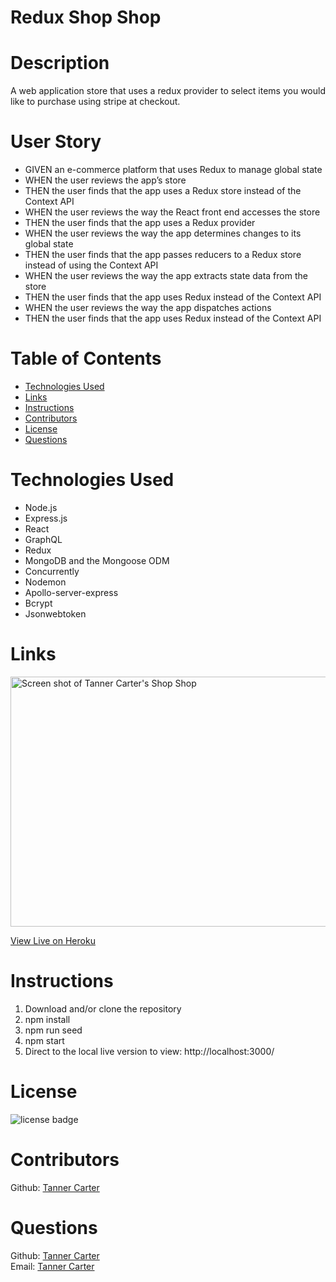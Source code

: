 # Redux Shop Shop

# Description
A web application store that uses a redux provider to select items you would like to purchase using stripe at checkout.

# User Story

- GIVEN an e-commerce platform that uses Redux to manage global state
- WHEN the user reviews the app’s store
- THEN the user finds that the app uses a Redux store instead of the Context API
- WHEN the user reviews the way the React front end accesses the store
- THEN the user finds that the app uses a Redux provider
- WHEN the user reviews the way the app determines changes to its global state
- THEN the user finds that the app passes reducers to a Redux store instead of using the Context API
- WHEN the user reviews the way the app extracts state data from the store
- THEN the user finds that the app uses Redux instead of the Context API
- WHEN the user reviews the way the app dispatches actions
- THEN the user finds that the app uses Redux instead of the Context API

# Table of Contents

- [Technologies Used](#Technologies-Used)
- [Links](#Links)
- [Instructions](#Instructions)
- [Contributors](#Contributors)
- [License](#license)
- [Questions](#questions)

# Technologies Used
- Node.js
- Express.js
- React
- GraphQL
- Redux
- MongoDB and the Mongoose ODM
- Concurrently
- Nodemon
- Apollo-server-express
- Bcrypt
- Jsonwebtoken 


# Links

<img src="https://user-images.githubusercontent.com/80929740/135701942-cb927dfe-1434-4242-a8b4-a95d975bc96b.png" width="600" height="400" alt="Screen shot of Tanner Carter's Shop Shop"/>

[View Live on Heroku](https://redux-shop-shop-state.herokuapp.com/)

# Instructions

1. Download and/or clone the repository
2. npm install
3. npm run seed
4. npm start
5. Direct to the local live version to view: http://localhost:3000/

# License
![license badge](https://img.shields.io/badge/license-MIT-brightgreen)


# Contributors
Github: [Tanner Carter](https://github.com/TannerCarter) </br>


# Questions

Github: [Tanner Carter](https://github.com/TannerCarter) </br>
Email: [Tanner Carter](Nottoday@gmail.com) </br>

